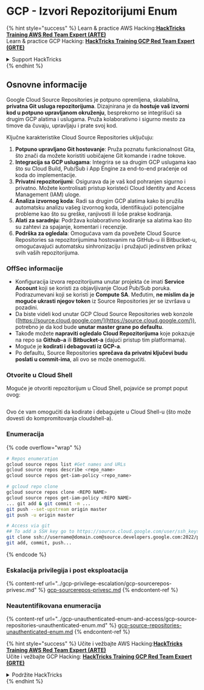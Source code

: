 # GCP - Izvori Repozitorijumi Enum

{% hint style="success" %}
Learn & practice AWS Hacking:<img src="../../../.gitbook/assets/image (1) (1) (1).png" alt="" data-size="line">[**HackTricks Training AWS Red Team Expert (ARTE)**](https://training.hacktricks.xyz/courses/arte)<img src="../../../.gitbook/assets/image (1) (1) (1).png" alt="" data-size="line">\
Learn & practice GCP Hacking: <img src="../../../.gitbook/assets/image (2).png" alt="" data-size="line">[**HackTricks Training GCP Red Team Expert (GRTE)**<img src="../../../.gitbook/assets/image (2).png" alt="" data-size="line">](https://training.hacktricks.xyz/courses/grte)

<details>

<summary>Support HackTricks</summary>

* Check the [**subscription plans**](https://github.com/sponsors/carlospolop)!
* **Join the** 💬 [**Discord group**](https://discord.gg/hRep4RUj7f) or the [**telegram group**](https://t.me/peass) or **follow** us on **Twitter** 🐦 [**@hacktricks\_live**](https://twitter.com/hacktricks_live)**.**
* **Share hacking tricks by submitting PRs to the** [**HackTricks**](https://github.com/carlospolop/hacktricks) and [**HackTricks Cloud**](https://github.com/carlospolop/hacktricks-cloud) github repos.

</details>
{% endhint %}

## Osnovne informacije <a href="#reviewing-cloud-git-repositories" id="reviewing-cloud-git-repositories"></a>

Google Cloud Source Repositories je potpuno opremljena, skalabilna, **privatna Git usluga repozitorijuma**. Dizajnirana je da **hostuje vaš izvorni kod u potpuno upravljanom okruženju**, besprekorno se integrišući sa drugim GCP alatima i uslugama. Pruža kolaborativno i sigurno mesto za timove da čuvaju, upravljaju i prate svoj kod.

Ključne karakteristike Cloud Source Repositories uključuju:

1. **Potpuno upravljano Git hostovanje**: Pruža poznatu funkcionalnost Gita, što znači da možete koristiti uobičajene Git komande i radne tokove.
2. **Integracija sa GCP uslugama**: Integrira se sa drugim GCP uslugama kao što su Cloud Build, Pub/Sub i App Engine za end-to-end praćenje od koda do implementacije.
3. **Privatni repozitorijumi**: Osigurava da je vaš kod pohranjen sigurno i privatno. Možete kontrolisati pristup koristeći Cloud Identity and Access Management (IAM) uloge.
4. **Analiza izvornog koda**: Radi sa drugim GCP alatima kako bi pružila automatsku analizu vašeg izvornog koda, identifikujući potencijalne probleme kao što su greške, ranjivosti ili loše prakse kodiranja.
5. **Alati za saradnju**: Podržava kolaborativno kodiranje sa alatima kao što su zahtevi za spajanje, komentari i recenzije.
6. **Podrška za ogledala**: Omogućava vam da povežete Cloud Source Repositories sa repozitorijumima hostovanim na GitHub-u ili Bitbucket-u, omogućavajući automatsku sinhronizaciju i pružajući jedinstven prikaz svih vaših repozitorijuma.

### OffSec informacije <a href="#reviewing-cloud-git-repositories" id="reviewing-cloud-git-repositories"></a>

* Konfiguracija izvora repozitorijuma unutar projekta će imati **Service Account** koji se koristi za objavljivanje Cloud Pub/Sub poruka. Podrazumevani koji se koristi je **Compute SA**. Međutim, **ne mislim da je moguće ukrasti njegov token** iz Source Repositories jer se izvršava u pozadini.
* Da biste videli kod unutar GCP Cloud Source Repositories web konzole ([https://source.cloud.google.com/](https://source.cloud.google.com/)), potrebno je da kod bude **unutar master grane po defaultu**.
* Takođe možete **napraviti ogledalo Cloud Repozitorijuma** koje pokazuje na repo sa **Github-a** ili **Bitbucket-a** (dajući pristup tim platformama).
* Moguće je **kodirati i debagovati iz GCP-a**.
* Po defaultu, Source Repositories **sprečava da privatni ključevi budu poslati u commit-ima**, ali ovo se može onemogućiti.

### Otvorite u Cloud Shell

Moguće je otvoriti repozitorijum u Cloud Shell, pojaviće se prompt poput ovog:

<figure><img src="../../../.gitbook/assets/image (325).png" alt=""><figcaption></figcaption></figure>

Ovo će vam omogućiti da kodirate i debagujete u Cloud Shell-u (što može dovesti do kompromitovanja cloudshell-a).

### Enumeracija

{% code overflow="wrap" %}
```bash
# Repos enumeration
gcloud source repos list #Get names and URLs
gcloud source repos describe <repo_name>
gcloud source repos get-iam-policy <repo_name>

# gcloud repo clone
gcloud source repos clone <REPO NAME>
gcloud source repos get-iam-policy <REPO NAME>
... git add & git commit -m ...
git push --set-upstream origin master
git push -u origin master

# Access via git
## To add a SSH key go to https://source.cloud.google.com/user/ssh_keys (no gcloud command)
git clone ssh://username@domain.com@source.developers.google.com:2022/p/<proj-name>/r/<repo-name>
git add, commit, push...
```
{% endcode %}

### Eskalacija privilegija i post eksploatacija

{% content-ref url="../gcp-privilege-escalation/gcp-sourcerepos-privesc.md" %}
[gcp-sourcerepos-privesc.md](../gcp-privilege-escalation/gcp-sourcerepos-privesc.md)
{% endcontent-ref %}

### Neautentifikovana enumeracija

{% content-ref url="../gcp-unauthenticated-enum-and-access/gcp-source-repositories-unauthenticated-enum.md" %}
[gcp-source-repositories-unauthenticated-enum.md](../gcp-unauthenticated-enum-and-access/gcp-source-repositories-unauthenticated-enum.md)
{% endcontent-ref %}

{% hint style="success" %}
Učite i vežbajte AWS Hacking:<img src="../../../.gitbook/assets/image (1) (1) (1).png" alt="" data-size="line">[**HackTricks Training AWS Red Team Expert (ARTE)**](https://training.hacktricks.xyz/courses/arte)<img src="../../../.gitbook/assets/image (1) (1) (1).png" alt="" data-size="line">\
Učite i vežbajte GCP Hacking: <img src="../../../.gitbook/assets/image (2).png" alt="" data-size="line">[**HackTricks Training GCP Red Team Expert (GRTE)**<img src="../../../.gitbook/assets/image (2).png" alt="" data-size="line">](https://training.hacktricks.xyz/courses/grte)

<details>

<summary>Podržite HackTricks</summary>

* Proverite [**planove pretplate**](https://github.com/sponsors/carlospolop)!
* **Pridružite se** 💬 [**Discord grupi**](https://discord.gg/hRep4RUj7f) ili [**telegram grupi**](https://t.me/peass) ili **pratite** nas na **Twitteru** 🐦 [**@hacktricks\_live**](https://twitter.com/hacktricks_live)**.**
* **Podelite hakerske trikove slanjem PR-ova na** [**HackTricks**](https://github.com/carlospolop/hacktricks) i [**HackTricks Cloud**](https://github.com/carlospolop/hacktricks-cloud) github repozitorijume.

</details>
{% endhint %}
